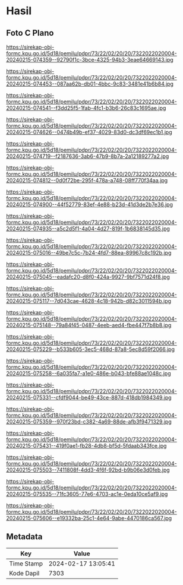 # Hasil

## Foto C Plano

https://sirekap-obj-formc.kpu.go.id/5d18/pemilu/pdpr/73/22/02/20/20/7322022020004-20240215-074359--92790f1c-3bce-4325-94b3-3eae64669143.jpg

https://sirekap-obj-formc.kpu.go.id/5d18/pemilu/pdpr/73/22/02/20/20/7322022020004-20240215-074453--087aa62b-db01-4bbc-9c83-3481e41b6b84.jpg

https://sirekap-obj-formc.kpu.go.id/5d18/pemilu/pdpr/73/22/02/20/20/7322022020004-20240215-074541--f3dd25f5-1fab-4fc1-b3b6-26c83c1695ae.jpg

https://sirekap-obj-formc.kpu.go.id/5d18/pemilu/pdpr/73/22/02/20/20/7322022020004-20240215-074626--0474b49b-ef37-4029-83d0-dc3df69ec1b1.jpg

https://sirekap-obj-formc.kpu.go.id/5d18/pemilu/pdpr/73/22/02/20/20/7322022020004-20240215-074719--f2187636-3ab6-47b9-8b7a-2a12189277a2.jpg

https://sirekap-obj-formc.kpu.go.id/5d18/pemilu/pdpr/73/22/02/20/20/7322022020004-20240215-074812--0d0f72be-295f-478a-a748-08ff770f34aa.jpg

https://sirekap-obj-formc.kpu.go.id/5d18/pemilu/pdpr/73/22/02/20/20/7322022020004-20240215-074900--44f52779-83ef-4e88-b23d-41d3de2b7e36.jpg

https://sirekap-obj-formc.kpu.go.id/5d18/pemilu/pdpr/73/22/02/20/20/7322022020004-20240215-074935--a5c2d5f1-4a04-4d27-819f-1b6838145d35.jpg

https://sirekap-obj-formc.kpu.go.id/5d18/pemilu/pdpr/73/22/02/20/20/7322022020004-20240215-075016--49be7c5c-7b24-4fd7-88ea-89967c8c192b.jpg

https://sirekap-obj-formc.kpu.go.id/5d18/pemilu/pdpr/73/22/02/20/20/7322022020004-20240215-075045--eadafc20-d8f0-424a-9927-9bf7571d24f8.jpg

https://sirekap-obj-formc.kpu.go.id/5d18/pemilu/pdpr/73/22/02/20/20/7322022020004-20240215-075117--7d043cae-4628-4c18-942b-d82c3011594b.jpg

https://sirekap-obj-formc.kpu.go.id/5d18/pemilu/pdpr/73/22/02/20/20/7322022020004-20240215-075148--79a84f45-0487-4eeb-aed4-fbe447f7b8b8.jpg

https://sirekap-obj-formc.kpu.go.id/5d18/pemilu/pdpr/73/22/02/20/20/7322022020004-20240215-075229--b533b605-3ec5-468d-87a8-5ec8d59f2066.jpg

https://sirekap-obj-formc.kpu.go.id/5d18/pemilu/pdpr/73/22/02/20/20/7322022020004-20240215-075258--6a035fa7-a1e0-486e-b043-bfe88ae1048c.jpg

https://sirekap-obj-formc.kpu.go.id/5d18/pemilu/pdpr/73/22/02/20/20/7322022020004-20240215-075331--cfdf9044-be49-43ce-887d-418db1984349.jpg

https://sirekap-obj-formc.kpu.go.id/5d18/pemilu/pdpr/73/22/02/20/20/7322022020004-20240215-075359--970f23bd-c382-4a69-88de-afb3f9471329.jpg

https://sirekap-obj-formc.kpu.go.id/5d18/pemilu/pdpr/73/22/02/20/20/7322022020004-20240215-075431--419f0ae1-fb28-4db8-bf5d-5fdaab343fce.jpg

https://sirekap-obj-formc.kpu.go.id/5d18/pemilu/pdpr/73/22/02/20/20/7322022020004-20240215-075503--7411808f-4dd3-4f6f-92bd-b9b06e3d0feb.jpg

https://sirekap-obj-formc.kpu.go.id/5d18/pemilu/pdpr/73/22/02/20/20/7322022020004-20240215-075535--71fc3605-77e6-4703-ac1e-0eda10ce5af9.jpg

https://sirekap-obj-formc.kpu.go.id/5d18/pemilu/pdpr/73/22/02/20/20/7322022020004-20240215-075606--e19332ba-25c1-4e64-9abe-4470186ca567.jpg


## Metadata

| Key        | Value               |
| ---------- | ------------------- |
| Time Stamp | 2024-02-17 13:05:41 |
| Kode Dapil | 7303                |



